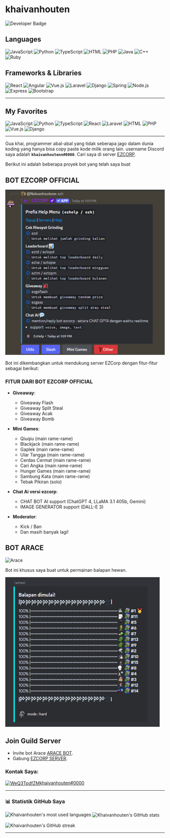 # khaivanhouten

![Developer Badge](https://img.shields.io/badge/developer-discord-green)

## Languages

![JavaScript](https://img.shields.io/badge/Code-JavaScript-blue?style=flat&logo=javascript&logoColor=white)
![Python](https://img.shields.io/badge/Code-Python-blue?style=flat&logo=python&logoColor=white)
![TypeScript](https://img.shields.io/badge/Code-TypeScript-blue?style=flat&logo=typescript&logoColor=white)
![HTML](https://img.shields.io/badge/Code-HTML-blue?style=flat&logo=html5&logoColor=white)
![PHP](https://img.shields.io/badge/Code-PHP-blue?style=flat&logo=php&logoColor=white)
![Java](https://img.shields.io/badge/Code-Java-blue?style=flat&logo=java&logoColor=white)
![C++](https://img.shields.io/badge/Code-C++-blue?style=flat&logo=cplusplus&logoColor=white)
![Ruby](https://img.shields.io/badge/Code-Ruby-blue?style=flat&logo=ruby&logoColor=white)

## Frameworks & Libraries

![React](https://img.shields.io/badge/Framework-React-blue?style=flat&logo=react&logoColor=white)
![Angular](https://img.shields.io/badge/Framework-Angular-red?style=flat&logo=angular&logoColor=white)
![Vue.js](https://img.shields.io/badge/Framework-Vue.js-brightgreen?style=flat&logo=vue.js&logoColor=white)
![Laravel](https://img.shields.io/badge/Framework-Laravel-red?style=flat&logo=laravel&logoColor=white)
![Django](https://img.shields.io/badge/Framework-Django-green?style=flat&logo=django&logoColor=white)
![Spring](https://img.shields.io/badge/Framework-Spring-green?style=flat&logo=spring&logoColor=white)
![Node.js](https://img.shields.io/badge/Framework-Node.js-brightgreen?style=flat&logo=node.js&logoColor=white)
![Express](https://img.shields.io/badge/Framework-Express-blue?style=flat&logo=express&logoColor=white)
![Bootstrap](https://img.shields.io/badge/Framework-Bootstrap-purple?style=flat&logo=bootstrap&logoColor=white)

---

## My Favorites

![JavaScript](https://img.shields.io/badge/JavaScript-F7DF1E?style=for-the-badge&logo=javascript&logoColor=black)
![Python](https://img.shields.io/badge/Python-3776AB?style=for-the-badge&logo=python&logoColor=white)
![TypeScript](https://img.shields.io/badge/TypeScript-007ACC?style=for-the-badge&logo=typescript&logoColor=white)
![React](https://img.shields.io/badge/React-61DAFB?style=for-the-badge&logo=react&logoColor=black)
![Laravel](https://img.shields.io/badge/Laravel-FF2D20?style=for-the-badge&logo=laravel&logoColor=white)
![HTML](https://img.shields.io/badge/HTML-E34F26?style=for-the-badge&logo=html5&logoColor=white)
![PHP](https://img.shields.io/badge/PHP-777BB4?style=for-the-badge&logo=php&logoColor=white)
![Vue.js](https://img.shields.io/badge/Vue.js-4FC08D?style=for-the-badge&logo=vue.js&logoColor=white)
![Django](https://img.shields.io/badge/Django-092E20?style=for-the-badge&logo=django&logoColor=white)

---

Gua khai, programmer abal-abal yang tidak seberapa jago dalam dunia koding yang hanya bisa copy paste kode milik orang lain. 
username Discord saya adalah **`khaivanhoutenn#0000`**.
Cari saya di server [EZCORP](https://discord.gg/ezcorp). 

Berikut ini adalah beberapa proyek bot yang telah saya buat

## BOT EZCORP OFFICIAL

![EZCorp Official](./src/hel.jpg)

Bot ini dikembangkan untuk mendukung server EZCorp dengan fitur-fitur sebagai berikut:

### FITUR DARI BOT EZCORP OFFICIAL

- **Giveaway**:
  - Giveaway Flash
  - Giveaway Split Steal
  - Giveaway Acak
  - Giveaway Bomb

- **Mini Games**:
  - Qiuqiu (main rame-rame)
  - Blackjack (main rame-rame)
  - Gaplek (main rame-rame)
  - Ular Tangga (main rame-rame)
  - Cerdas Cermat (main rame-rame)
  - Cari Angka (main rame-rame)
  - Hunger Games (main rame-rame)
  - Sambung Kata (main rame-rame)
  - Tebak Pikiran (solo)

- **Chat Ai versi ezcorp**:
  - CHAT BOT AI support (ChatGPT 4, LLaMA 3.1 405b, Gemini)
  - IMAGE GENERATOR support (DALL-E 3)

- **Moderator**:
  - Kick / Ban
  - Dan masih banyak lagi!

## BOT ARACE

![Arace](https://cdn.discordapp.com/attachments/1237248140126457977/1268783460189737063/Screenshot_20240802-111104.jpg?ex=66adae2d&is=66ac5cad&hm=d5fbf8793245d719b5c6a232dd69e19b9acb8b0ae669b62cc29aa483c8eeb356&)

Bot ini khusus saya buat untuk permainan balapan hewan.

![Racing Example](./src/aa.jpg)

## Join Guild Server

- Invite bot Arace [ARACE BOT](https://discord.com/oauth2/authorize?client_id=884708266398068736).
- Gabung [EZCORP SERVER](https://discord.gg/ezcorp).

<h3 align="left">Kontak Saya:</h3>

<p align="left">
  <a href="https://discord.gg/ezcorp" target="_blank">
    <img align="center" src="https://raw.githubusercontent.com/rahuldkjain/github-profile-readme-generator/master/src/images/icons/Social/discord.svg" alt="WeQ3TpdfZM" height="30" width="40" />khaivanhouten#0000
  </a>
  <br><a href="mailto:khairilrudi1213@gmail.com"></a>
</p>

---

<h3 align="left">📊 Statistik GitHub Saya</h3>
<p><img align="left" src="https://github-readme-stats.vercel.app/api/top-langs?username=khaivanhouten&show_icons=true&locale=en&layout=compact&theme=radical" alt="Khaivanhouten's most used languages" /></p>
<p>&nbsp;<img align="center" src="https://github-readme-stats.vercel.app/api?username=khaivanhouten&show_icons=true&locale=en&theme=radical" alt="Khaivanhouten's GitHub stats" /></p>
<p><img align="center" src="https://github-readme-streak-stats.herokuapp.com/?user=khaivanhouten&theme=radical" alt="Khaivanhouten's GitHub streak" /></p>

---

